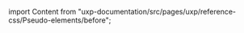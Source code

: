 
import Content from "uxp-documentation/src/pages/uxp/reference-css/Pseudo-elements/before";

<Content query="product=xd"/>
